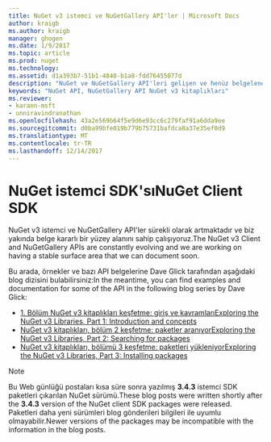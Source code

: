 ```yaml
---
title: NuGet v3 istemci ve NuGetGallery API'ler | Microsoft Docs
author: kraigb
ms.author: kraigb
manager: ghogen
ms.date: 1/9/2017
ms.topic: article
ms.prod: nuget
ms.technology: 
ms.assetid: d1a393b7-51b1-4840-b1a8-fdd76455077d
description: "NuGet ve NuGetGallery API'leri gelişen ve henüz belgelenen ancak örnekler Dave Glick'ın blogunda kullanılabilir."
keywords: "NuGet API, NuGetGallery API NuGet v3 kitaplıkları"
ms.reviewer:
- karann-msft
- unniravindranathan
ms.openlocfilehash: 43a2e569b64f5e9d6e93cc6c279faf91a6dda9ee
ms.sourcegitcommit: d0ba99bfe019b779b75731bafdca8a37e35ef0d9
ms.translationtype: MT
ms.contentlocale: tr-TR
ms.lasthandoff: 12/14/2017
---
```

# <a name="nuget-client-sdk"></a><span data-ttu-id="1f367-104">NuGet istemci SDK'sı</span><span class="sxs-lookup"><span data-stu-id="1f367-104">NuGet Client SDK</span></span>

<span data-ttu-id="1f367-105">NuGet v3 istemci ve NuGetGallery API'ler sürekli olarak artmaktadır ve biz yakında belge kararlı bir yüzey alanını sahip çalışıyoruz.</span><span class="sxs-lookup"><span data-stu-id="1f367-105">The NuGet v3 Client and NuGetGallery APIs are constantly evolving and we are working on having a stable surface area that we can document soon.</span></span>

<span data-ttu-id="1f367-106">Bu arada, örnekler ve bazı API belgelerine Dave Glick tarafından aşağıdaki blog dizisini bulabilirsiniz:</span><span class="sxs-lookup"><span data-stu-id="1f367-106">In the meantime, you can find examples and documentation for some of the API in the following blog series by Dave Glick:</span></span>

- [<span data-ttu-id="1f367-107">1. Bölüm NuGet v3 kitaplıkları keşfetme: giriş ve kavramları</span><span class="sxs-lookup"><span data-stu-id="1f367-107">Exploring the NuGet v3 Libraries, Part 1: Introduction and concepts</span></span>](http://daveaglick.com/posts/exploring-the-nuget-v3-libraries-part-1)
- [<span data-ttu-id="1f367-108">NuGet v3 kitaplıkları, bölüm 2 keşfetme: paketler aranıyor</span><span class="sxs-lookup"><span data-stu-id="1f367-108">Exploring the NuGet v3 Libraries, Part 2: Searching for packages</span></span>](http://daveaglick.com/posts/exploring-the-nuget-v3-libraries-part-2)
- [<span data-ttu-id="1f367-109">NuGet v3 kitaplıkları, bölümü 3 keşfetme: paketleri yükleniyor</span><span class="sxs-lookup"><span data-stu-id="1f367-109">Exploring the NuGet v3 Libraries, Part 3: Installing packages</span></span>](http://daveaglick.com/posts/exploring-the-nuget-v3-libraries-part-3)

> [!Note]
> <span data-ttu-id="1f367-110">Bu Web günlüğü postaları kısa süre sonra yazılmış **3.4.3** istemci SDK paketleri çıkarılan NuGet sürümü.</span><span class="sxs-lookup"><span data-stu-id="1f367-110">These blog posts were written shortly after the **3.4.3** version of the NuGet client SDK packages were released.</span></span>
> <span data-ttu-id="1f367-111">Paketleri daha yeni sürümleri blog gönderileri bilgileri ile uyumlu olmayabilir.</span><span class="sxs-lookup"><span data-stu-id="1f367-111">Newer versions of the packages may be incompatible with the information in the blog posts.</span></span>
